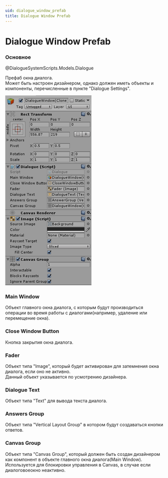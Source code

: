 ```yaml
---
uid: dialogue_window_prefab
title: Dialogue Window Prefab
---
```


Dialogue Window Prefab
===============

### Основное

@DialogueSystemScripts.Models.Dialogue

Префаб окна диалога.  
Может быть настроен дизайнером, однако должен иметь объекты и компоненты, перечисленные в пункте "Dialogue Settings".

![DialogueWindowPrefab](images/dialogueWindowPrefab.png)

### Main Window
Объект главного окна диалога, с которым будут производиться операции во время работы с диалогами(например, удаление или перемещение окна).

### Close Window Button
Кнопка закрытия окна диалога.

### Fader
Объект типа "Image", который будет активирован для затемнения окна диалога, если оно не активно.  
Данный объект указывается по усмотрению дизайнера.

### Dialogue Text
Объект типа "Text" для вывода текста диалога.

### Answers Group
Объект типа "Vertical Layout Group" в котором будут создаваться кнопки ответов.

### Canvas Group
Объект типа "Canvas Group", который должен быть создан дизайнером как компонент в объекте главного окна диалога(Main Window).  
Используется для блокировки управления в Canvas, в случае если диалоговоеокно неактивно.